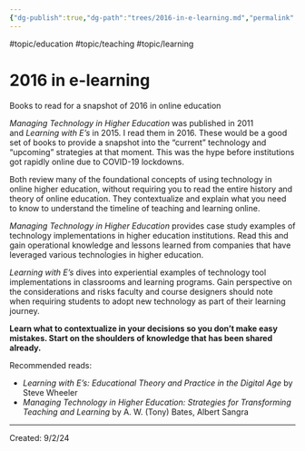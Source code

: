 ```yaml
---
{"dg-publish":true,"dg-path":"trees/2016-in-e-learning.md","permalink":"/trees/2016-in-e-learning/","created":"2024-12-14T14:04:53.447-05:00","updated":"2025-01-31T23:04:45.331-05:00"}
---
```


#topic/education #topic/teaching #topic/learning 
# 2016 in e-learning

Books to read for a snapshot of 2016 in online education

_Managing Technology in Higher Education_ was published in 2011 and _Learning with E’s_ in 2015. I read them in 2016. These would be a good set of books to provide a snapshot into the “current” technology and “upcoming” strategies at that moment. This was the hype before institutions got rapidly online due to COVID-19 lockdowns.

Both review many of the foundational concepts of using technology in online higher education, without requiring you to read the entire history and theory of online education. They contextualize and explain what you need to know to understand the timeline of teaching and learning online.

_Managing Technology in Higher Education_ provides case study examples of technology implementations in higher education institutions. Read this and gain operational knowledge and lessons learned from companies that have leveraged various technologies in higher education.

_Learning with E’s_ dives into experiential examples of technology tool implementations in classrooms and learning programs. Gain perspective on the considerations and risks faculty and course designers should note when requiring students to adopt new technology as part of their learning journey.

**Learn what to contextualize in your decisions so you don’t make easy mistakes. Start on the shoulders of knowledge that has been shared already.**

Recommended reads:

- _Learning with E’s: Educational Theory and Practice in the Digital Age_ by Steve Wheeler 
- _Managing Technology in Higher Education: Strategies for Transforming Teaching and Learning_ by A. W. (Tony) Bates, Albert Sangra 

---
Created: 9/2/24